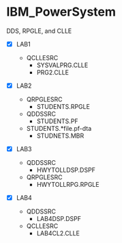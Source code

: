 # IBM_PowerSystem
DDS, RPGLE, and CLLE
- [x] LAB1
  - QCLLESRC
    - SYSVALPRG.CLLE
    - PRG2.CLLE

- [x] LAB2
  - QRPGLESRC
    - STUDENTS.RPGLE
  - QDDSSRC
    - STUDENTS.PF
  - STUDENTS.*file.pf-dta
    - STUDNETS.MBR 

- [x] LAB3
  - QDDSSRC
    - HWYTOLLDSP.DSPF
  - QRPGLESRC
    - HWYTOLLRPG.RPGLE

- [x] LAB4
  - QDDSSRC
    - LAB4DSP.DSPF
  - QCLLESRC
    - LAB4CL2.CLLE
